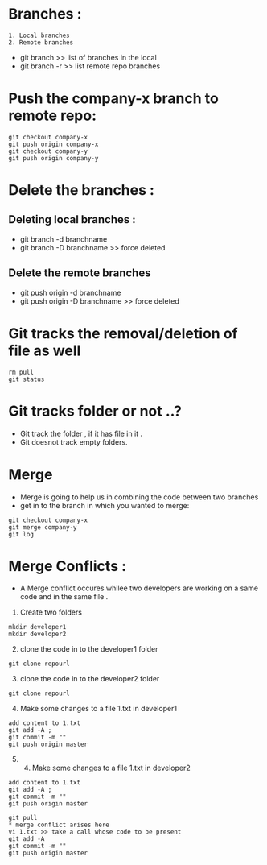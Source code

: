 # Branches :
    1. Local branches 
    2. Remote branches
* git branch >> list of branches in the local 
* git branch -r >> list remote repo branches 

# Push the company-x branch to remote repo:
```
git checkout company-x
git push origin company-x
git checkout company-y
git push origin company-y
```

# Delete the branches :
## Deleting local branches :
* git branch -d branchname
* git branch -D branchname >>  force deleted

## Delete the remote branches 
* git push origin -d branchname
* git push origin -D branchname >>  force deleted

# Git tracks the removal/deletion of file as well
```
rm pull
git status 

```

# Git tracks folder or not ..?
* Git track the folder , if it has file in it . 
* Git doesnot track empty folders.

# Merge 
* Merge is going to help us in combining the code between two  branches
* get in to the branch in which you wanted to merge:
```
git checkout company-x
git merge company-y
git log 
```

# Merge Conflicts :
* A Merge conflict occures whilee two developers are working on a same code and in the same file .
1. Create two folders
```
mkdir developer1
mkdir developer2
```
2. clone the code in to the developer1 folder
```
git clone repourl
```
3. clone the code in to the developer2 folder
```
git clone repourl
```
4. Make some changes to a file 1.txt in developer1
```
add content to 1.txt 
git add -A ; 
git commit -m ""
git push origin master
```
5. 4. Make some changes to a file 1.txt in developer2
```
add content to 1.txt 
git add -A ; 
git commit -m ""
git push origin master

git pull 
* merge conflict arises here 
vi 1.txt >> take a call whose code to be present
git add -A
git commit -m ""
git push origin master 
```
